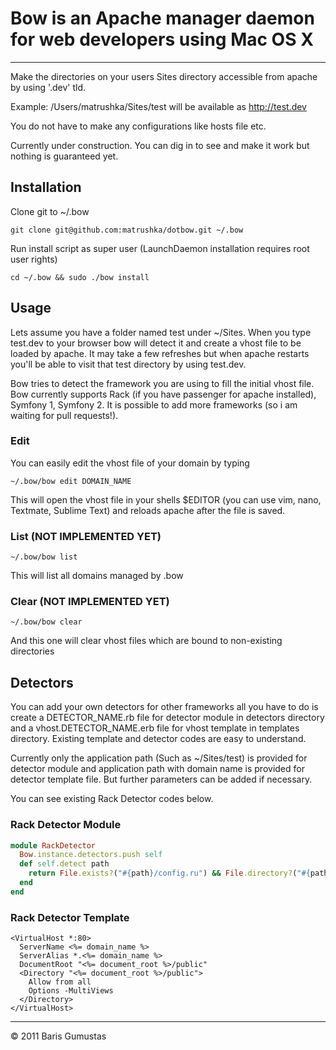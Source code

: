 # Bow is an Apache manager daemon for web developers using Mac OS X
-----
Make the directories on your users Sites directory accessible from apache by using '.dev' tld.

Example: /Users/matrushka/Sites/test will be available as http://test.dev

You do not have to make any configurations like hosts file etc.

Currently under construction. You can dig in to see and make it work but nothing is guaranteed yet.

## Installation

Clone git to ~/.bow

```shell
git clone git@github.com:matrushka/dotbow.git ~/.bow
```

Run install script as super user (LaunchDaemon installation requires root user rights)

```shell
cd ~/.bow && sudo ./bow install
```

## Usage

Lets assume you have a folder named test under ~/Sites. When you type test.dev to your browser bow will detect it and create a vhost file to be loaded by apache. It may take a few refreshes but when apache restarts you'll be able to visit that test directory by using test.dev.

Bow tries to detect the framework you are using to fill the initial vhost file. Bow currently supports Rack (if you have passenger for apache installed), Symfony 1, Symfony 2. It is possible to add more frameworks (so i am waiting for pull requests!).

### Edit
You can easily edit the vhost file of your domain by typing

```shell
~/.bow/bow edit DOMAIN_NAME
```

This will open the vhost file in your shells $EDITOR (you can use vim, nano, Textmate, Sublime Text) and reloads apache after the file is saved.

### List (NOT IMPLEMENTED YET)
```shell
~/.bow/bow list
```
This will list all domains managed by .bow

### Clear (NOT IMPLEMENTED YET)
```shell
~/.bow/bow clear
```
And this one will clear vhost files which are bound to non-existing directories

## Detectors

You can add your own detectors for other frameworks all you have to do is create a DETECTOR_NAME.rb file for detector module in detectors directory and a vhost.DETECTOR_NAME.erb file for vhost template in templates directory. Existing template and detector codes are easy to understand.

Currently only the application path (Such as ~/Sites/test) is provided for detector module and application path with domain name is provided for detector template file. But further parameters can be added if necessary.

You can see existing Rack Detector codes below.

### Rack Detector Module
```ruby
module RackDetector
  Bow.instance.detectors.push self
  def self.detect path
    return File.exists?("#{path}/config.ru") && File.directory?("#{path}/public") && File.directory?("#{path}/tmp")
  end
end
```
### Rack Detector Template
```
<VirtualHost *:80>
  ServerName <%= domain_name %>
  ServerAlias *.<%= domain_name %>
  DocumentRoot "<%= document_root %>/public"
  <Directory "<%= document_root %>/public">
    Allow from all
    Options -MultiViews
  </Directory>
</VirtualHost>
```

-----
&copy; 2011 Baris Gumustas
